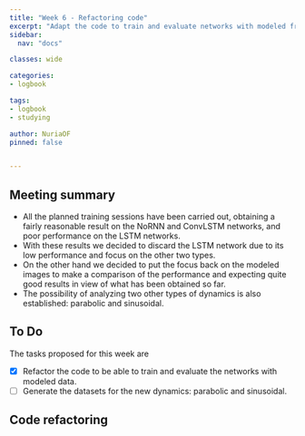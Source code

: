 ```yaml
---
title: "Week 6 - Refactoring code"
excerpt: "Adapt the code to train and evaluate networks with modeled frames."
sidebar:
  nav: "docs"

classes: wide

categories:
- logbook

tags:
- logbook
- studying

author: NuriaOF
pinned: false


---
```


## Meeting summary
- All the planned training sessions have been carried out, obtaining a fairly reasonable result on the NoRNN and ConvLSTM networks, and poor performance on the LSTM networks.
- With these results we decided to discard the LSTM network due to its low performance and focus on the other two types.
- On the other hand we decided to put the focus back on the modeled images to make a comparison of the performance and expecting quite good results in view of what has been obtained so far.
- The possibility of analyzing two other types of dynamics is also established: parabolic and sinusoidal.


## To Do
The tasks proposed for this week are

- [X] Refactor the code to be able to train and evaluate the networks with modeled data.
- [ ] Generate the datasets for the new dynamics: parabolic and sinusoidal.

## Code refactoring
